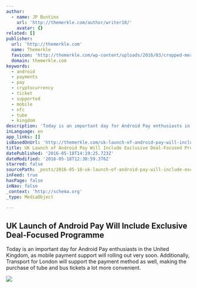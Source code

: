 ```yaml
---
author:
  - name: JP Buntinx
    url: 'http://themerkle.com/author/writer10/'
    avatar: {}
related: []
publisher:
  url: 'http://themerkle.com'
  name: Themerkle
  favicon: 'http://themerkle.com/wp-content/uploads/2016/03/cropped-merkle-white-1-192x192.png'
  domain: themerkle.com
keywords:
  - android
  - payments
  - pay
  - cryptocurrency
  - ticket
  - supported
  - mobile
  - nfc
  - tube
  - kingdom
description: 'Today is an important day for Android Pay enthusiasts in the United Kingdom, as mobile payment support will rolling out very soon. Additionally, Transport for London will support the payment method as well, making the purchase of tube and bus tickets a lot more convenient.'
inLanguage: en
app_links: []
isBasedOnUrl: 'http://themerkle.com/uk-launch-of-android-pay-will-include-exclusive-deal-focused-programme/'
title: UK Launch of Android Pay Will Include Exclusive Deal-Focused Programme
datePublished: '2016-05-18T14:19:25.723Z'
dateModified: '2016-05-18T12:38:59.376Z'
starred: false
sourcePath: _posts/2016-05-18-uk-launch-of-android-pay-will-include-exclusive-deal-focused.md
inFeed: true
hasPage: false
inNav: false
_context: 'http://schema.org'
_type: MediaObject

---
```

<article style=""><h1>UK Launch of Android Pay Will Include Exclusive Deal-Focused Programme</h1><p>Today is an important day for Android Pay enthusiasts in the United Kingdom, as mobile payment support will rolling out very soon. Additionally, Transport for London will support the payment method as well, making the purchase of tube and bus tickets a lot more convenient.</p><img src="http://themerkle.com/wp-content/uploads/2016/05/Android-Pay.jpeg" /></article>